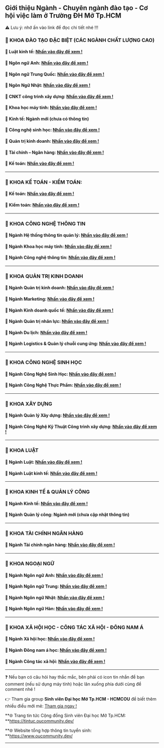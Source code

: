 ## Giới thiệu Ngành - Chuyên ngành đào tạo - Cơ hội việc làm ở Trường ĐH Mở Tp.HCM

⚠ Lưu ý: nhớ ấn vào link để đọc chi tiết nhé !!!

### 📃 KHOA ĐÀO TẠO ĐẶC BIỆT (CÁC NGÀNH CHẤT LƯỢNG CAO)

#### 📌 Luật kinh tế: [Nhấn vào đây để xem !](https://sotaytuyensinh.oucommunity.dev/gioi-thieu-khoa-nganh-dao-tao/khoa-dao-tao-dac-biet-cac-nganh-clc/nganh-luat-kinh-te-clc)

#### 📌 Ngôn ngữ Anh: [Nhấn vào đây để xem !](https://sotaytuyensinh.oucommunity.dev/gioi-thieu-khoa-nganh-dao-tao/khoa-dao-tao-dac-biet-cac-nganh-clc/nganh-ngon-ngu-anh-clc)

#### 📌 Ngôn ngữ Trung Quốc: [Nhấn vào đây để xem !](https://sotaytuyensinh.oucommunity.dev/gioi-thieu-khoa-nganh-dao-tao/khoa-dao-tao-dac-biet-cac-nganh-clc/nganh-ngon-ngu-trung-clc)

#### 📌 Ngôn Ngữ Nhật: [Nhấn vào đây để xem !](https://sotaytuyensinh.oucommunity.dev/gioi-thieu-khoa-nganh-dao-tao/khoa-dao-tao-dac-biet-cac-nganh-clc/nganh-ngon-ngu-nhat-clc)

#### 📌 CNKT công trình xây dựng: [Nhấn vào đây để xem !](https://sotaytuyensinh.oucommunity.dev/gioi-thieu-khoa-nganh-dao-tao/khoa-dao-tao-dac-biet-cac-nganh-clc/nganh-cnkt-cong-trinh-xay-dung-clc)

#### 📌 Khoa học máy tính: [Nhấn vào đây để xem !](https://sotaytuyensinh.oucommunity.dev/gioi-thieu-khoa-nganh-dao-tao/khoa-dao-tao-dac-biet-cac-nganh-clc/nganh-khoa-hoc-may-tinh-clc)

#### 📌 Kinh tế: Ngành mới (chưa có thông tin)

#### 📌 Công nghệ sinh học: [Nhấn vào đây để xem !](https://sotaytuyensinh.oucommunity.dev/gioi-thieu-khoa-nganh-dao-tao/khoa-dao-tao-dac-biet-cac-nganh-clc/nganh-cong-nghe-sinh-hoc-clc)

#### 📌 Quản trị kinh doanh: [Nhấn vào đây để xem !](https://sotaytuyensinh.oucommunity.dev/gioi-thieu-khoa-nganh-dao-tao/khoa-dao-tao-dac-biet-cac-nganh-clc/nganh-quan-tri-kinh-doanh-clc)

#### 📌 Tài chính – Ngân hàng: [Nhấn vào đây để xem !](https://sotaytuyensinh.oucommunity.dev/gioi-thieu-khoa-nganh-dao-tao/khoa-dao-tao-dac-biet-cac-nganh-clc/nganh-tai-chinh-ngan-hang-clc)

#### 📌 Kế toán: [Nhấn vào đây để xem !](https://sotaytuyensinh.oucommunity.dev/gioi-thieu-khoa-nganh-dao-tao/khoa-dao-tao-dac-biet-cac-nganh-clc/nganh-ke-toan-clc)

-----------------
### 📃 KHOA KẾ TOÁN - KIỂM TOÁN:

#### 📌 Kế toán: [Nhấn vào đây để xem !](https://sotaytuyensinh.oucommunity.dev/gioi-thieu-khoa-nganh-dao-tao/khoa-ke-toan-kiem-toan/nganh-ke-toan)

#### 📌 Kiểm toán: [Nhấn vào đây để xem !](https://sotaytuyensinh.oucommunity.dev/gioi-thieu-khoa-nganh-dao-tao/khoa-ke-toan-kiem-toan/nganh-kiem-toan)

-----------------
### 📃 KHOA CÔNG NGHỆ THÔNG TIN

#### 📌 Ngành Hệ thống thông tin quản lý: [Nhấn vào đây để xem !](https://sotaytuyensinh.oucommunity.dev/gioi-thieu-khoa-nganh-dao-tao/khoa-cong-nghe-thong-tin/nganh-he-thong-thong-tin-quan-ly)

#### 📌 Ngành Khoa học máy tính: [Nhấn vào đây để xem !](https://sotaytuyensinh.oucommunity.dev/gioi-thieu-khoa-nganh-dao-tao/khoa-cong-nghe-thong-tin/nganh-khoa-hoc-may-tinh)

#### 📌 Ngành Công nghệ thông tin: [Nhấn vào đây để xem !](https://sotaytuyensinh.oucommunity.dev/gioi-thieu-khoa-nganh-dao-tao/khoa-cong-nghe-thong-tin/nganh-cong-nghe-thong-tin)

-----------------
### 📃 KHOA QUẢN TRỊ KINH DOANH

#### 📌 Ngành Quản trị kinh doanh: [Nhấn vào đây để xem !](https://sotaytuyensinh.oucommunity.dev/gioi-thieu-khoa-nganh-dao-tao/khoa-quan-tri-kinh-doanh/nganh-quan-tri-kinh-doanh)

#### 📌 Ngành Marketing: [Nhấn vào đây để xem !](https://sotaytuyensinh.oucommunity.dev/gioi-thieu-khoa-nganh-dao-tao/khoa-quan-tri-kinh-doanh/nganh-marketing)

#### 📌 Ngành Kinh doanh quốc tế: [Nhấn vào đây để xem !](https://sotaytuyensinh.oucommunity.dev/gioi-thieu-khoa-nganh-dao-tao/khoa-quan-tri-kinh-doanh/nganh-kinh-doanh-quoc-te)

#### 📌 Ngành Quản trị nhân lực: [Nhấn vào đây để xem !](https://sotaytuyensinh.oucommunity.dev/gioi-thieu-khoa-nganh-dao-tao/khoa-quan-tri-kinh-doanh/nganh-quan-tri-nhan-luc)

#### 📌 Ngành Du lịch: [Nhấn vào đây để xem !](https://sotaytuyensinh.oucommunity.dev/gioi-thieu-khoa-nganh-dao-tao/khoa-quan-tri-kinh-doanh/nganh-du-lich)

#### 📌 Ngành Logistics & Quản lý chuỗi cung ứng: [Nhấn vào đây để xem !](https://sotaytuyensinh.oucommunity.dev/gioi-thieu-khoa-nganh-dao-tao/khoa-quan-tri-kinh-doanh/nganh-logistics-and-quan-ly-chuoi-cung-ung)

-----------------
### 📃 KHOA CÔNG NGHỆ SINH HỌC

#### 📌 Ngành Công Nghệ Sinh Học: [Nhấn vào đây để xem !](https://sotaytuyensinh.oucommunity.dev/gioi-thieu-khoa-nganh-dao-tao/khoa-cong-nghe-sinh-hoc/nganh-cong-nghe-sinh-hoc)

#### 📌 Ngành Công Nghệ Thực Phẩm: [Nhấn vào đây để xem !](https://sotaytuyensinh.oucommunity.dev/gioi-thieu-khoa-nganh-dao-tao/khoa-cong-nghe-sinh-hoc/nganh-cong-nghe-thuc-pham)

-----------------
### 📃 KHOA XÂY DỰNG

#### 📌 Ngành Quản lý Xây dựng: [Nhấn vào đây để xem !](https://sotaytuyensinh.oucommunity.dev/gioi-thieu-khoa-nganh-dao-tao/khoa-xay-dung/nganh-quan-ly-xay-dung)

#### 📌 Ngành Công Nghệ Kỹ Thuật Công trình xây dựng: [Nhấn vào đây để xem !](https://sotaytuyensinh.oucommunity.dev/gioi-thieu-khoa-nganh-dao-tao/khoa-xay-dung/nganh-cong-nghe-ky-thuat-cong-trinh-xay-dung)

-----------------
### 📃 KHOA LUẬT

#### 📌 Ngành Luật: [Nhấn vào đây để xem !](https://sotaytuyensinh.oucommunity.dev/gioi-thieu-khoa-nganh-dao-tao/khoa-luat/nganh-luat)

#### 📌 Ngành Luật kinh tế: [Nhấn vào đây để xem !](https://sotaytuyensinh.oucommunity.dev/gioi-thieu-khoa-nganh-dao-tao/khoa-luat/nganh-luat-kinh-te)

-----------------
### 📃 KHOA KINH TẾ & QUẢN LÝ CÔNG

#### 📌 Ngành Kinh tế: [Nhấn vào đây để xem !](https://sotaytuyensinh.oucommunity.dev/gioi-thieu-khoa-nganh-dao-tao/khoa-kinh-te-and-quan-ly-cong/nganh-kinh-te)

#### 📌 Ngành Quản lý công: Ngành mới (chưa cập nhật thông tin)

-----------------
### 📃 KHOA TÀI CHÍNH NGÂN HÀNG

#### 📌 Ngành Tài chính ngân hàng: [Nhấn vào đây để xem !](https://sotaytuyensinh.oucommunity.dev/gioi-thieu-khoa-nganh-dao-tao/khoa-tai-chinh-ngan-hang/nganh-tai-chinh-ngan-hang)

-----------------
### 📃 KHOA NGOẠI NGỮ

#### 📌 Ngành Ngôn ngữ Anh: [Nhấn vào đây để xem !](https://sotaytuyensinh.oucommunity.dev/gioi-thieu-khoa-nganh-dao-tao/khoa-ngoai-ngu/nganh-ngon-ngu-anh)

#### 📌 Ngành Ngôn ngữ Trung: [Nhấn vào đây để xem !](https://sotaytuyensinh.oucommunity.dev/gioi-thieu-khoa-nganh-dao-tao/khoa-ngoai-ngu/nganh-ngon-ngu-trung)

#### 📌 Ngành Ngôn ngữ Nhật: [Nhấn vào đây để xem !](https://sotaytuyensinh.oucommunity.dev/gioi-thieu-khoa-nganh-dao-tao/khoa-ngoai-ngu/nganh-ngon-ngu-nhat)

#### 📌 Ngành Ngôn ngữ Hàn: [Nhấn vào đây để xem !](https://sotaytuyensinh.oucommunity.dev/gioi-thieu-khoa-nganh-dao-tao/khoa-ngoai-ngu/nganh-ngon-ngu-han)

-----------------
### 📃 KHOA XÃ HỘI HỌC - CÔNG TÁC XÃ HỘI - ĐÔNG NAM Á

#### 📌 Ngành Xã hội học: [Nhấn vào đây để xem !](https://sotaytuyensinh.oucommunity.dev/gioi-thieu-khoa-nganh-dao-tao/khoa-xa-hoi-hoc-cong-tac-xa-hoi-dong-nam-a/nganh-xa-hoi-hoc)

#### 📌 Ngành Đông nam á học: [Nhấn vào đây để xem !](https://sotaytuyensinh.oucommunity.dev/gioi-thieu-khoa-nganh-dao-tao/khoa-xa-hoi-hoc-cong-tac-xa-hoi-dong-nam-a/nganh-dong-nam-a-hoc)

#### 📌 Ngành Công tác xã hội: [Nhấn vào đây để xem !](https://sotaytuyensinh.oucommunity.dev/gioi-thieu-khoa-nganh-dao-tao/khoa-xa-hoi-hoc-cong-tac-xa-hoi-dong-nam-a/nganh-cong-tac-xa-hoi)

---

❓ Nếu bạn có câu hỏi hay thắc mắc, bên phải có icon tin nhắn để bạn comment (nếu sử dụng máy tính) hoặc lăn xuống phía dưới cùng để comment nhé !

👉 Tham gia group **Sinh viên Đại học Mở Tp.HCM - HCMCOU** để biết thêm nhiều điều mới mẻ: [Tham gia ngay !](https://www.facebook.com/groups/oumembers)

**🌐 Trang tin tức Cộng đồng Sinh viên Đại học Mở Tp.HCM: **https://tintuc.oucommunity.dev/

**🌐 Website tổng hợp thông tin tuyển sinh: **https://www.oucommunity.dev/

---
